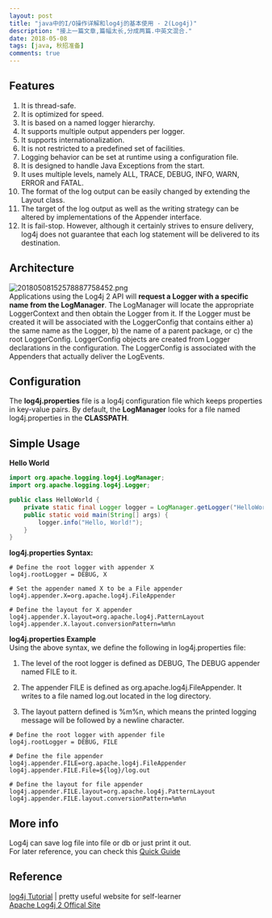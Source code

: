 ```yaml
---
layout: post
title: "java中的I/O操作详解和log4j的基本使用 - 2(Log4j)"
description: "接上一篇文章,篇幅太长,分成两篇.中英文混合."
date: 2018-05-08
tags: [java, 秋招准备]
comments: true
---
```


## Features
1. It is thread-safe.
2. It is optimized for speed.
3. It is based on a named logger hierarchy.
4. It supports multiple output appenders per logger.
5. It supports internationalization.
6. It is not restricted to a predefined set of facilities.
7. Logging behavior can be set at runtime using a configuration file.
8. It is designed to handle Java Exceptions from the start.
9. It uses multiple levels, namely ALL, TRACE, DEBUG, INFO, WARN, ERROR and FATAL.
10. The format of the log output can be easily changed by extending the Layout class.
11. The target of the log output as well as the writing strategy can be altered by implementations of the Appender interface.
12. It is fail-stop. However, although it certainly strives to ensure delivery, log4j does not guarantee that each log statement will be delivered to its destination.

## Architecture
![20180508152578887758452.png](https://static.timelovelife.com/20180508152578887758452.png)  
Applications using the Log4j 2 API will **request a Logger with a specific name from the LogManager**. The LogManager will locate the appropriate LoggerContext and then obtain the Logger from it. If the Logger must be created it will be associated with the LoggerConfig that contains either a) the same name as the Logger, b) the name of a parent package, or c) the root LoggerConfig. LoggerConfig objects are created from Logger declarations in the configuration. The LoggerConfig is associated with the Appenders that actually deliver the LogEvents.    

## Configuration
The **log4j.properties** file is a log4j configuration file which keeps properties in key-value pairs. By default, the **LogManager** looks for a file named log4j.properties in the **CLASSPATH**.   



## Simple Usage
**Hello World**  
```java
import org.apache.logging.log4j.LogManager;
import org.apache.logging.log4j.Logger;

public class HelloWorld {
    private static final Logger logger = LogManager.getLogger("HelloWorld");
    public static void main(String[] args) {
        logger.info("Hello, World!");
    }
}
```

**log4j.properties Syntax:**  
```
# Define the root logger with appender X
log4j.rootLogger = DEBUG, X

# Set the appender named X to be a File appender
log4j.appender.X=org.apache.log4j.FileAppender

# Define the layout for X appender
log4j.appender.X.layout=org.apache.log4j.PatternLayout
log4j.appender.X.layout.conversionPattern=%m%n
```
**log4j.properties Example**   
Using the above syntax, we define the following in log4j.properties file:

1. The level of the root logger is defined as DEBUG, The DEBUG appender named FILE to it.

2. The appender FILE is defined as org.apache.log4j.FileAppender. It writes to a file named log.out located in the log directory.

3. The layout pattern defined is %m%n, which means the printed logging message will be followed by a newline character.
```
# Define the root logger with appender file
log4j.rootLogger = DEBUG, FILE

# Define the file appender
log4j.appender.FILE=org.apache.log4j.FileAppender
log4j.appender.FILE.File=${log}/log.out

# Define the layout for file appender
log4j.appender.FILE.layout=org.apache.log4j.PatternLayout
log4j.appender.FILE.layout.conversionPattern=%m%n
```

## More info
Log4j can save log file into file or db or just print it out.   
For later reference, you can check this [Quick Guide](https://www.tutorialspoint.com/log4j/log4j_quick_guide.htm)   




## Reference
[log4j Tutorial](https://www.tutorialspoint.com/log4j/index.htm) | pretty useful website for self-learner    
[Apache Log4j 2 Offical Site](https://logging.apache.org/log4j/2.x/index.html)  
